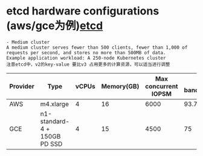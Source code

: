 # etcd hardware configurations (aws/gce为例)[etcd](https://etcd.io/docs/v3.4.0/op-guide/hardware/#example-hardware-configurations)

```
- Medium cluster
A medium cluster serves fewer than 500 clients, fewer than 1,000 of requests per second, and stores no more than 500MB of data.
Example application workload: A 250-node Kubernetes cluster
注意etcd中，v2的key-value 要比v3 占用更多的计算资源，可以适当进行调整
``` 
| Provider | Type | vCPUs | Memory(GB) | Max concurrent IOPSM | Disk bandwidth(MB/s) |
| -------- | ---- | ----- | ---------- | -------------------- | -------------------- |
| AWS | m4.xlarge | 4 | 16 | 6000 | 93.75 |
| GCE | n1-standard-4 + 150GB PD SSD | 4 | 15 | 4500 | 75 |
